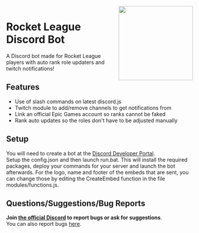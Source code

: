 <img align="right" src="https://i.imgur.com/RSkj6Xa.png" height="200" width="200">

# Rocket League Discord Bot

A Discord bot made for Rocket League players with auto rank role updaters and twitch notifications!

## Features
  * Use of slash commands on latest discord.js
  * Twitch module to add/remove channels to get notifications from
  * Link an official Epic Games account so ranks cannot be faked
  * Rank auto updates so the roles don't have to be adjusted manually

## Setup
You will need to create a bot at the [Discord Developer Portal](https://discord.com/developers/applications).<br>
Setup the config.json and then launch run.bat. This will install the required packages, deploy your commands for your server and launch the bot afterwards.
For the logo, name and footer of the embeds that are sent, you can change those by editing the CreateEmbed function in the file modules/functions.js.

## Questions/Suggestions/Bug Reports
**Join [the official Discord](https://discord.gg/6M9hY3gtxW) to report bugs or ask for suggestions**.<br>
You can also report bugs [here](https://github.com/jaoryx/RocketLeagueBot/issues).

